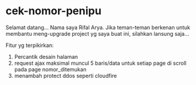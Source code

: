 # cek-nomor-penipu
Selamat datang...
Nama saya Rifal Arya. Jika teman-teman berkenan untuk membantu meng-upgrade project yg saya buat ini, silahkan lansung saja...

Fitur yg terpikirkan:
1. Percantik desain halaman
2. request ajax maksimal muncul 5 baris/data untuk setiap page di scroll pada page nomor_ditemukan
3. menambah protect ddos seperti cloudfire
